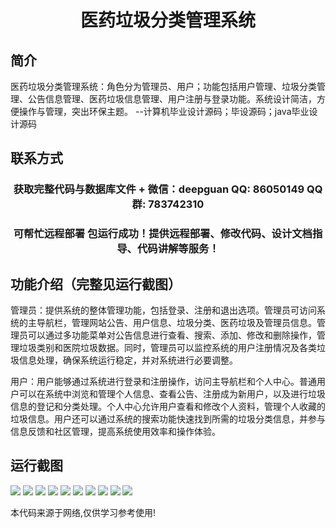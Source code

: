 <p><h1 align="center">医药垃圾分类管理系统</h1></p>

## 简介
医药垃圾分类管理系统：角色分为管理员、用户；功能包括用户管理、垃圾分类管理、公告信息管理、医药垃圾信息管理、用户注册与登录功能。系统设计简洁，方便操作与管理，突出环保主题。    --计算机毕业设计源码；毕设源码；java毕业设计源码


## 联系方式
<p><h3 align="center">获取完整代码与数据库文件 + 微信：deepguan QQ: 86050149 QQ群: 783742310</h3></p>
<p><h3 align="center">可帮忙远程部署 包运行成功！提供远程部署、修改代码、设计文档指导、代码讲解等服务！</h3></p>

## 功能介绍（完整见运行截图）
管理员：提供系统的整体管理功能，包括登录、注册和退出选项。管理员可访问系统的主导航栏，管理网站公告、用户信息、垃圾分类、医药垃圾及管理员信息。管理员可以通过多功能菜单对公告信息进行查看、搜索、添加、修改和删除操作，管理垃圾类别和医院垃圾数据。同时，管理员可以监控系统的用户注册情况及各类垃圾信息处理，确保系统运行稳定，并对系统进行必要调整。

用户：用户能够通过系统进行登录和注册操作，访问主导航栏和个人中心。普通用户可以在系统中浏览和管理个人信息、查看公告、注册成为新用户，以及进行垃圾信息的登记和分类处理。个人中心允许用户查看和修改个人资料，管理个人收藏的垃圾信息。用户还可以通过系统的搜索功能快速找到所需的垃圾分类信息，并参与信息反馈和社区管理，提高系统使用效率和操作体验。


## 运行截图
![](https://bs-1329754181.cos.ap-shanghai.myqcloud.com/ssm/MedicalWasteClassificationSystem/img/001.jpg)
![](https://bs-1329754181.cos.ap-shanghai.myqcloud.com/ssm/MedicalWasteClassificationSystem/img/002.jpg)
![](https://bs-1329754181.cos.ap-shanghai.myqcloud.com/ssm/MedicalWasteClassificationSystem/img/003.jpg)
![](https://bs-1329754181.cos.ap-shanghai.myqcloud.com/ssm/MedicalWasteClassificationSystem/img/004.jpg)
![](https://bs-1329754181.cos.ap-shanghai.myqcloud.com/ssm/MedicalWasteClassificationSystem/img/005.jpg)
![](https://bs-1329754181.cos.ap-shanghai.myqcloud.com/ssm/MedicalWasteClassificationSystem/img/006.jpg)
![](https://bs-1329754181.cos.ap-shanghai.myqcloud.com/ssm/MedicalWasteClassificationSystem/img/007.jpg)
![](https://bs-1329754181.cos.ap-shanghai.myqcloud.com/ssm/MedicalWasteClassificationSystem/img/008.jpg)
![](https://bs-1329754181.cos.ap-shanghai.myqcloud.com/ssm/MedicalWasteClassificationSystem/img/009.jpg)
![](https://bs-1329754181.cos.ap-shanghai.myqcloud.com/ssm/MedicalWasteClassificationSystem/img/010.jpg)

<p>本代码来源于网络,仅供学习参考使用!</p>
